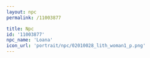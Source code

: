 ```yaml
---
layout: npc
permalink: /11003877

title: Npc
id: '11003877'
npc_name: 'Loana'
icon_url: 'portrait/npc/02010028_lith_woman1_p.png'
---
```

